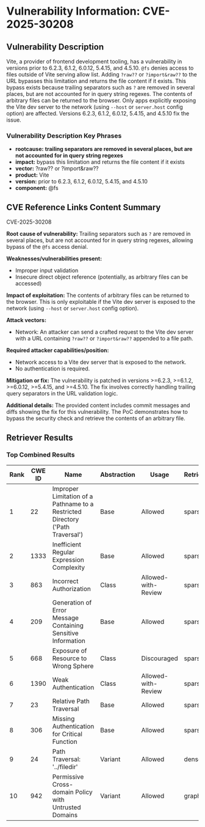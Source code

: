 # Vulnerability Information: CVE-2025-30208

## Vulnerability Description
Vite, a provider of frontend development tooling, has a vulnerability in versions prior to 6.2.3, 6.1.2, 6.0.12, 5.4.15, and 4.5.10. `@fs` denies access to files outside of Vite serving allow list. Adding `?raw??` or `?import&raw??` to the URL bypasses this limitation and returns the file content if it exists. This bypass exists because trailing separators such as `?` are removed in several places, but are not accounted for in query string regexes. The contents of arbitrary files can be returned to the browser. Only apps explicitly exposing the Vite dev server to the network (using `--host` or `server.host` config option) are affected. Versions 6.2.3, 6.1.2, 6.0.12, 5.4.15, and 4.5.10 fix the issue.

### Vulnerability Description Key Phrases
- **rootcause:** **trailing separators are removed in several places, but are not accounted for in query string regexes**
- **impact:** bypass this limitation and returns the file content if it exists
- **vector:** ?raw?? or ?import&raw??
- **product:** Vite
- **version:** prior to 6.2.3, 6.1.2, 6.0.12, 5.4.15, and 4.5.10
- **component:** @fs

## CVE Reference Links Content Summary
CVE-2025-30208

**Root cause of vulnerability:**
Trailing separators such as `?` are removed in several places, but are not accounted for in query string regexes, allowing bypass of the `@fs` access denial.

**Weaknesses/vulnerabilities present:**
- Improper input validation
- Insecure direct object reference (potentially, as arbitrary files can be accessed)

**Impact of exploitation:**
The contents of arbitrary files can be returned to the browser. This is only exploitable if the Vite dev server is exposed to the network (using `--host` or `server.host` config option).

**Attack vectors:**
- Network: An attacker can send a crafted request to the Vite dev server with a URL containing `?raw??` or `?import&raw??` appended to a file path.

**Required attacker capabilities/position:**
- Network access to a Vite dev server that is exposed to the network.
- No authentication is required.

**Mitigation or fix:**
The vulnerability is patched in versions >=6.2.3, >=6.1.2, >=6.0.12, >=5.4.15, and >=4.5.10. The fix involves correctly handling trailing query separators in the URL validation logic.

**Additional details:**
The provided content includes commit messages and diffs showing the fix for this vulnerability. The PoC demonstrates how to bypass the security check and retrieve the contents of an arbitrary file.

## Retriever Results

### Top Combined Results

| Rank | CWE ID | Name | Abstraction | Usage  | Retrievers | Individual Scores |
|------|--------|------|-------------|-------|------------|-------------------|
| 1 | 22 | Improper Limitation of a Pathname to a Restricted Directory ('Path Traversal') | Base | Allowed | sparse | 0.732 |
| 2 | 1333 | Inefficient Regular Expression Complexity | Base | Allowed | sparse | 0.700 |
| 3 | 863 | Incorrect Authorization | Class | Allowed-with-Review | sparse | 0.698 |
| 4 | 209 | Generation of Error Message Containing Sensitive Information | Base | Allowed | sparse | 0.697 |
| 5 | 668 | Exposure of Resource to Wrong Sphere | Class | Discouraged | sparse | 0.695 |
| 6 | 1390 | Weak Authentication | Class | Allowed-with-Review | sparse | 0.688 |
| 7 | 23 | Relative Path Traversal | Base | Allowed | sparse | 0.684 |
| 8 | 306 | Missing Authentication for Critical Function | Base | Allowed | sparse | 0.680 |
| 9 | 24 | Path Traversal: '../filedir' | Variant | Allowed | dense | 0.553 |
| 10 | 942 | Permissive Cross-domain Policy with Untrusted Domains | Variant | Allowed | graph | 0.003 |

